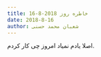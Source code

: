 ```yaml
---
title: خاطره روز 2018-8-16
date: 2018-8-16
author: شعبان محمد حسنی
---
```


اصلا یادم نمیاد امروز چی کار کردم.